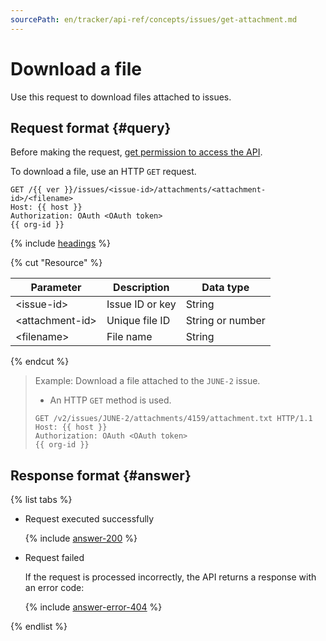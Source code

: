 ```yaml
---
sourcePath: en/tracker/api-ref/concepts/issues/get-attachment.md
---
```

# Download a file

Use this request to download files attached to issues.

## Request format {#query}

Before making the request, [get permission to access the API](../access.md).

To download a file, use an HTTP `GET` request.

```
GET /{{ ver }}/issues/<issue-id>/attachments/<attachment-id>/<filename>
Host: {{ host }}
Authorization: OAuth <OAuth token>
{{ org-id }}
```

{% include [headings](../../../_includes/tracker/api/headings.md) %}

{% cut "Resource" %}

| Parameter | Description | Data type |
| ----- | ----- | ----- |
| \<issue-id\> | Issue ID or key | String |
| \<attachment-id\> | Unique file ID | String or number |
| \<filename\> | File name | String |

{% endcut %}

> Example: Download a file attached to the `JUNE-2` issue.
>
>- An HTTP `GET` method is used.
>
>```
>GET /v2/issues/JUNE-2/attachments/4159/attachment.txt HTTP/1.1
>Host: {{ host }}
>Authorization: OAuth <OAuth token>
>{{ org-id }}
>```

## Response format {#answer}

{% list tabs %}

- Request executed successfully

    {% include [answer-200](../../../_includes/tracker/api/answer-200.md) %}

- Request failed

    If the request is processed incorrectly, the API returns a response with an error code:

    {% include [answer-error-404](../../../_includes/tracker/api/answer-error-404.md) %}

{% endlist %}

